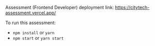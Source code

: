 Assessment (Frontend Developer)
deployment link: https://citytech-assessment.vercel.app/

To run this assessment:
- `npm install` or `yarn`
- `npm start` or `yarn start`

